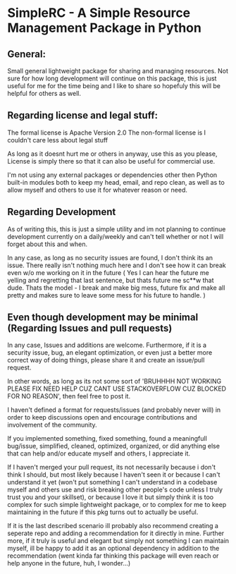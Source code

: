 # SimpleRC - A Simple Resource Management Package in Python

## General:
Small general lightweight package for sharing and managing resources.
Not sure for how long development will continue on this package,
this is just useful for me for the time being and I like to share
so hopefuly this will be helpful for others as well.

## Regarding license and legal stuff: 
The formal license is Apache Version 2.0
The non-formal license is I couldn't care less about legal stuff

As long as it doesnt hurt me or others in anyway, use this as you please,
License is simply there so that it can also be useful for commercial use.

I'm not using any external packages or dependencies other then Python
built-in modules both to keep my head, email, and repo clean, as well as
to allow myself and others to use it for whatever reason or need.

## Regarding Development
As of writing this, this is just a simple utility and im not planning
to continue development currently on a daily/weekly and can't tell whether
or not I will forget about this and when.

In any case, as long as no security issues are found, I don't think its an
issue.
There really isn't nothing much here and I don't see how it can break even
w/o me working on it in the future (
    Yes I can hear the future me yelling and regretting that last sentence,
    but thats future me sc**w that dude. Thats the model - I break and make
    big mess, future fix and make all pretty and makes sure to leave some
    mess for his future to handle.
)

## Even though development may be minimal (Regarding Issues and pull requests)
In any case, Issues and additions are welcome.
Furthermore, if it is a security issue, bug, an elegant optimization,
or even just a better more correct way of doing things, please share
it and create an issue/pull request.

In other words, as long as its not some sort of 'BRUHHHH NOT WORKING PLEASE
FIX NEED HELP CUZ CANT USE STACKOVERFLOW CUZ BLOCKED FOR NO REASON',
then feel free to post it.

I haven't defined a format for requests/issues (and probably never will) in
order to keep discussions open and encourage contributions and involvement
of the community.

If you implemented something, fixed something, found a meaningfull bug/issue,
simplified, cleaned, optimized, organized, or did anything else that can help
and/or educate myself and others, I appreciate it.

If I haven't merged your pull request, its not necessarily because i don't
think I should, but most likely because I haven't  seen it or because I can't
understand it yet (won't put something I can't understand in a codebase myself
and others use and risk breaking other people's code unless I truly trust
you and your skillset), or because I love it but simply think it is too
complex for such simple lightweight package, or to complex for me to keep
maintaining in the future if this pkg turns out to actually be useful.

If it is the last described scenario ill probably also recommend creating
a seperate repo and adding a recommendation for it directly in mine.
Further more, if it truly is useful and elegant but simply not something I 
can maintain myself, ill be happy to add it as an optional dependency in
addition to the recommendation (went kinda far thinking this package will
even reach or help anyone in the future, huh, I wonder...)



